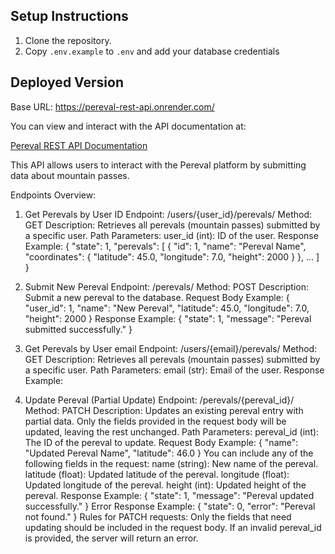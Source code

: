 ## Setup Instructions

1. Clone the repository.
2. Copy `.env.example` to `.env` and add your database credentials

## Deployed Version

Base URL: https://pereval-rest-api.onrender.com/

You can view and interact with the API documentation at:

[Pereval REST API Documentation](https://pereval-rest-api.onrender.com/docs)

This API allows users to interact with the Pereval platform by submitting data about mountain passes.

Endpoints Overview:
1. Get Perevals by User ID 
Endpoint: /users/{user_id}/perevals/
Method: GET
Description: Retrieves all perevals (mountain passes) submitted by a specific user.
Path Parameters:
user_id (int): ID of the user.
Response Example:
{
  "state": 1,
  "perevals": [
    {
      "id": 1,
      "name": "Pereval Name",
      "coordinates": {
        "latitude": 45.0,
        "longitude": 7.0,
        "height": 2000
      }
    },
    ...
  ]
}

2. Submit New Pereval
Endpoint: /perevals/
Method: POST
Description: Submit a new pereval to the database.
Request Body Example:
{
  "user_id": 1,
  "name": "New Pereval",
  "latitude": 45.0,
  "longitude": 7.0,
  "height": 2000
}
Response Example:
{
  "state": 1,
  "message": "Pereval submitted successfully."
}

3. Get Perevals by User email
Endpoint: /users/{email}/perevals/
Method: GET
Description: Retrieves all perevals (mountain passes) submitted by a specific user.
Path Parameters:
email (str): Email of the user.
Response Example:

4. Update Pereval (Partial Update)
Endpoint: /perevals/{pereval_id}/
Method: PATCH
Description: Updates an existing pereval entry with partial data. Only the fields provided in the request body will be updated, leaving the rest unchanged.
Path Parameters:
pereval_id (int): The ID of the pereval to update.
Request Body Example:
{
  "name": "Updated Pereval Name",
  "latitude": 46.0
}
You can include any of the following fields in the request:
name (string): New name of the pereval.
latitude (float): Updated latitude of the pereval.
longitude (float): Updated longitude of the pereval.
height (int): Updated height of the pereval.
Response Example:
{
  "state": 1,
  "message": "Pereval updated successfully."
}
Error Response Example:
{
  "state": 0,
  "error": "Pereval not found."
}
Rules for PATCH requests:
Only the fields that need updating should be included in the request body.
If an invalid pereval_id is provided, the server will return an error.